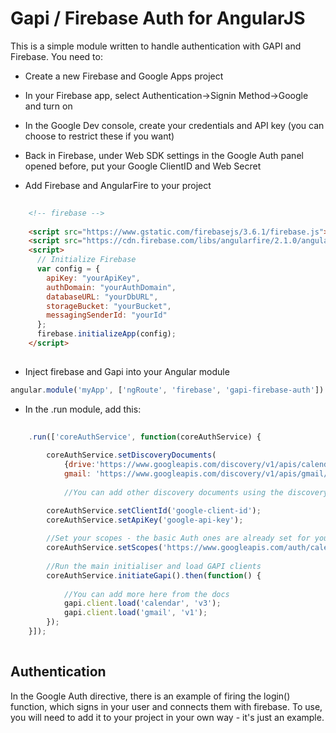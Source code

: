 # Gapi / Firebase Auth for AngularJS
This is a simple module written to handle authentication with GAPI and Firebase. You need to:

* Create a new Firebase and Google Apps project
* In your Firebase app, select Authentication->Signin Method->Google and turn on
* In the Google Dev console, create your credentials and API key (you can choose to restrict these if you want)
* Back in Firebase, under Web SDK settings in the Google Auth panel opened before, put your Google ClientID and Web Secret

* Add Firebase and AngularFire to your project
``` html
	
	<!-- firebase -->
	
	<script src="https://www.gstatic.com/firebasejs/3.6.1/firebase.js"></script>
	<script src="https://cdn.firebase.com/libs/angularfire/2.1.0/angularfire.min.js"></script>
	<script>
	  // Initialize Firebase
	  var config = {
	    apiKey: "yourApiKey",
	    authDomain: "yourAuthDomain",
	    databaseURL: "yourDbURL",
	    storageBucket: "yourBucket",
	    messagingSenderId: "yourId"
	  };
	  firebase.initializeApp(config);
	</script>
	
```

* Inject firebase and Gapi into your Angular module
``` javascript
angular.module('myApp', ['ngRoute', 'firebase', 'gapi-firebase-auth'])

```

* In the .run module, add this:
```javascript
	
	.run(['coreAuthService', function(coreAuthService) {
		
		coreAuthService.setDiscoveryDocuments(
			{drive:'https://www.googleapis.com/discovery/v1/apis/calendar/v3/rest',
			gmail: 'https://www.googleapis.com/discovery/v1/apis/gmail/v1/rest'});
			
			//You can add other discovery documents using the discovery service: https://developers.google.com/discovery/v1/reference/apis/list#try-it

		coreAuthService.setClientId('google-client-id');
		coreAuthService.setApiKey('google-api-key');
		
		//Set your scopes - the basic Auth ones are already set for you in coreAuthService
		coreAuthService.setScopes('https://www.googleapis.com/auth/calendar.readonly https://www.googleapis.com/auth/gmail.readonly');
		
		//Run the main initialiser and load GAPI clients
		coreAuthService.initiateGapi().then(function() {
			
			//You can add more here from the docs
			gapi.client.load('calendar', 'v3');
			gapi.client.load('gmail', 'v1');
		});
	}]);
	
```

## Authentication
In the Google Auth directive, there is an example of firing the login() function, which signs in your user and connects them with firebase. To use, you will need to add it to your project in your own way - it's just an example.